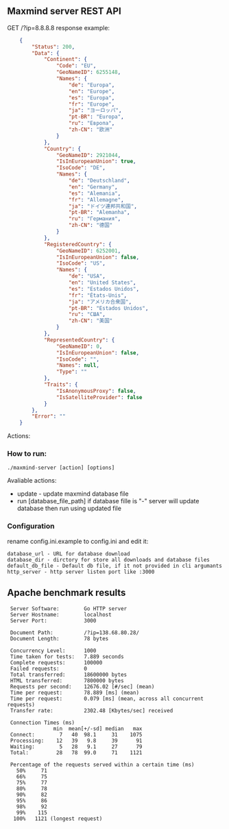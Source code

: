 ## Maxmind server REST API
GET /?ip=8.8.8.8
response example:

```json
    {
        "Status": 200,
        "Data": {
            "Continent": {
                "Code": "EU",
                "GeoNameID": 6255148,
                "Names": {
                    "de": "Europa",
                    "en": "Europe",
                    "es": "Europa",
                    "fr": "Europe",
                    "ja": "ヨーロッパ",
                    "pt-BR": "Europa",
                    "ru": "Европа",
                    "zh-CN": "欧洲"
                }
            },
            "Country": {
                "GeoNameID": 2921044,
                "IsInEuropeanUnion": true,
                "IsoCode": "DE",
                "Names": {
                    "de": "Deutschland",
                    "en": "Germany",
                    "es": "Alemania",
                    "fr": "Allemagne",
                    "ja": "ドイツ連邦共和国",
                    "pt-BR": "Alemanha",
                    "ru": "Германия",
                    "zh-CN": "德国"
                }
            },
            "RegisteredCountry": {
                "GeoNameID": 6252001,
                "IsInEuropeanUnion": false,
                "IsoCode": "US",
                "Names": {
                    "de": "USA",
                    "en": "United States",
                    "es": "Estados Unidos",
                    "fr": "États-Unis",
                    "ja": "アメリカ合衆国",
                    "pt-BR": "Estados Unidos",
                    "ru": "США",
                    "zh-CN": "美国"
                }
            },
            "RepresentedCountry": {
                "GeoNameID": 0,
                "IsInEuropeanUnion": false,
                "IsoCode": "",
                "Names": null,
                "Type": ""
            },
            "Traits": {
                "IsAnonymousProxy": false,
                "IsSatelliteProvider": false
            }
        },
        "Error": ""
    }
```
Actions:
### How to run:

`./maxmind-server [action] [options]`


Avaliable actions:

- update - update maxmind database file
- run [database_file_path] if database fille is "-" server will update database then run using updated file

### Configuration
rename config.ini.example to config.ini and edit it:

    database_url - URL for database download
    database_dir - dirctory for store all downloads and database files
    default_db_file - Default db file, if it not provided in cli argumants
    http_server - http server listen port like :3000
## Apache benchmark results

```text
 Server Software:        Go HTTP server
 Server Hostname:        localhost
 Server Port:            3000

 Document Path:          /?ip=138.68.80.28/
 Document Length:        78 bytes

 Concurrency Level:      1000
 Time taken for tests:   7.889 seconds
 Complete requests:      100000
 Failed requests:        0
 Total transferred:      18600000 bytes
 HTML transferred:       7800000 bytes
 Requests per second:    12676.02 [#/sec] (mean)
 Time per request:       78.889 [ms] (mean)
 Time per request:       0.079 [ms] (mean, across all concurrent requests)
 Transfer rate:          2302.48 [Kbytes/sec] received

 Connection Times (ms)
               min  mean[+/-sd] median   max
 Connect:        7   40  98.1     31    1075
 Processing:    12   39   9.8     39      91
 Waiting:        5   28   9.1     27      79
 Total:         28   78  99.0     71    1121

 Percentage of the requests served within a certain time (ms)
   50%     71
   66%     75
   75%     77
   80%     78
   90%     82
   95%     86
   98%     92
   99%    115
  100%   1121 (longest request)
  ```